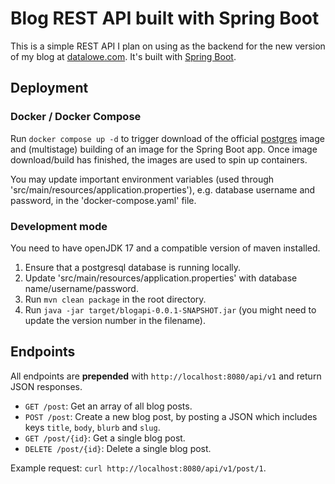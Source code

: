 # Blog REST API built with Spring Boot
This is a simple REST API I plan on using as the backend for the new version of my blog at [datalowe.com](https://datalowe.com). It's built with [Spring Boot](https://spring.io/projects/spring-boot).

## Deployment
### Docker / Docker Compose
Run `docker compose up -d` to trigger download of the official [postgres](https://hub.docker.com/_/postgres/) image and (multistage) building of an image for the Spring Boot app. Once image download/build has finished, the images are used to spin up containers.

You may update important environment variables (used through 'src/main/resources/application.properties'), e.g. database username and password, in the 'docker-compose.yaml' file.

### Development mode
You need to have openJDK 17 and a compatible version of maven installed.
1. Ensure that a postgresql database is running locally.
2. Update 'src/main/resources/application.properties' with database name/username/password.
3. Run `mvn clean package` in the root directory.
4. Run `java -jar target/blogapi-0.0.1-SNAPSHOT.jar` (you might need to update the version number in the filename).

## Endpoints
All endpoints are __prepended__ with `http://localhost:8080/api/v1` and return JSON responses.

* `GET /post`: Get an array of all blog posts.
* `POST /post`: Create a new blog post, by posting a JSON which includes keys `title`, `body`, `blurb` and `slug`.
* `GET /post/{id}`: Get a single blog post.
* `DELETE /post/{id}`: Delete a single blog post.

Example request: `curl http://localhost:8080/api/v1/post/1`.